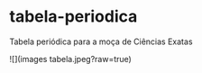 # tabela-periodica

Tabela periódica para a moça de Ciências Exatas


![](images tabela.jpeg?raw=true)